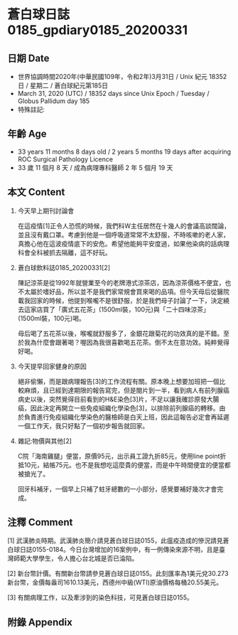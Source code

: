 # 蒼白球日誌0185_gpdiary0185_20200331 #

## 日期 Date ##

* 世界協調時間2020年(中華民國109年，令和2年)3月31日 / Unix 紀元 18352 日 / 星期二 / 蒼白球紀元第185日
* March 31, 2020 (UTC) / 18352 days since Unix Epoch / Tuesday / Globus Pallidum day 185
* 特殊註記:

## 年齡 Age ##

* 33 years 11 months 8 days old / 2 years 5 months 19 days after acquiring ROC Surgical Pathology Licence
* 33 歲 11 個月 8 天 / 成為病理專科醫師 2 年 5 個月 19 天

## 本文 Content ##

1. 今天早上期刊討論會

    在這疫情[1]正令人恐慌的時候，我們科W主任居然在十幾人的會議高談闊論，並且沒有戴口罩。考慮到他是一個呼吸道常常不太舒服，不時咳嗽的老人家，真擔心他在這波疫情底下的安危。希望他能夠平安度過，如果他染病的話病理科會全科被抓去隔離，這不好玩。

2. 蒼白球飲料誌0185_20200331[2]

    陳記涼茶是從1992年就營業至今的老牌港式涼茶店，因為涼茶價格不便宜，也不太屬於嗜好品，所以並不是我們家常規會買來喝的品項。但今天母后從醫院載我回家的時候，他提到喉嚨不是很舒服，於是我們母子討論了一下，決定繞去這家店買了「廣式五花茶」(1500ml裝，100元)與「二十四味涼茶」(1500ml裝，100元)喝。

    母后喝了五花茶以後，喉嚨就舒服多了，金銀花跟菊花的功效真的是不錯。至於我為什麼會跟著喝？喔因為我很喜歡喝五花茶。倒不太在意功效。純粹覺得好喝。

3. 今天提早回家健身的原因

    絕非偷懶，而是跟病理報告[3]的工作流程有關。原本晚上想要加班把一個比較麻煩，且已經到達期限的報告寫完，但是閱片到一半，看到病人有前列腺癌病史以後，突然覺得目前看到的H&E染色[3]片，不足以讓我確診原發大腸癌，因此決定再開立一些免疫組織化學染色[3]，以排除前列腺癌的轉移。由於負責進行免疫組織化學染色的醫檢師是白天上班，因此這報告必定會再延遲一個工作天，我只好點了一個初步報告就回家。

4. 雜記:物價與其他[2]

    C院「海南雞腿」便當，原價95元，出示員工證九折85元，使用line point折抵10元，結帳75元。也不是我想吃這麼貴的便當，而是中午時間便宜的便當都被搶光了。

    回牙科補牙，一個早上只補了蛀牙總數的一小部分，感覺要補好幾次才會完成。

## 注釋 Comment ##

[1] 武漢肺炎時期。武漢肺炎簡介請見蒼白球日誌0155，此瘟疫造成的慘況請見蒼白球日誌0155-0184。今日台灣增加的16案例中，有一例傳染來源不明，且是臺灣師範大學學生，令人擔心台北城是否已淪陷。

[2] 新台幣計價。有關新台幣請參見蒼白球日誌0155。此刻匯率為1美元兌30.273新台幣，金價每盎司1610.13美元，西德州中級(WTI)原油價格每桶20.55美元。

[3] 有關病理工作，以及牽涉到的染色科技，可見蒼白球日誌0155。

## 附錄 Appendix ##

